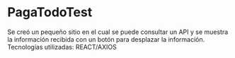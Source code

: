# PagaTodoTest
Se creó un pequeño sitio en el cual se puede consultar un API y se muestra la información recibida con un botón para desplazar la información. 
Tecnologías utilizadas: REACT/AXIOS
